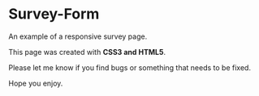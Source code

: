 # Survey-Form

An example of a responsive survey page.

This page was created with <b>CSS3 and HTML5</b>.

Please let me know if you find  bugs or something that needs to be fixed.

Hope you enjoy.
